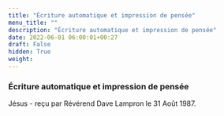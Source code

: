 ```yaml
---
title: "Écriture automatique et impression de pensée"
menu_title: ""
description: "Écriture automatique et impression de pensée"
date: 2022-06-01 06:00:01+00:27
draft: False
hidden: True
weight:
---
```

### Écriture automatique et impression de pensée

Jésus - reçu par Révérend Dave Lampron le 31 Août 1987.



